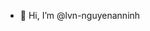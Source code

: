 - 👋 Hi, I’m @lvn-nguyenanninh

<!---
lvn-nguyenanninh/lvn-nguyenanninh is a ✨ special ✨ repository because its `README.md` (this file) appears on your GitHub profile.
You can click the Preview link to take a look at your changes.
--->
